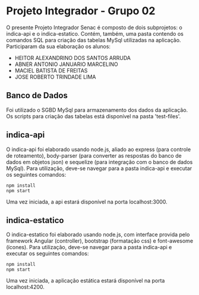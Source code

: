 # Projeto Integrador - Grupo 02

O presente Projeto Integrador Senac é composto de dois subprojetos: o indica-api e o indica-estatico.
Contém, também, uma pasta contendo os comandos SQL para criação das tabelas MySql utilizadas na aplicação.
Participaram da sua elaboração os alunos:
* HEITOR ALEXANDRINO DOS SANTOS ARRUDA
* ABNER ANTONIO JANUARIO MARCELINO
* MACIEL BATISTA DE FREITAS
* JOSE ROBERTO TRINDADE LIMA

## Banco de Dados
Foi utilizado o SGBD MySql para armazenamento dos dados da aplicação. Os scripts para criação das tabelas está disponível na pasta 'test-files'.

## indica-api
O indica-api foi elaborado usando node.js, aliado ao express (para controle de roteamento), body-parser (para converter as respostas do banco de dados em objetos json) e sequelize (para integração com o banco de dados MySql). Para utilização, deve-se navegar para a pasta indica-api e executar os seguintes comandos:
```
npm install
npm start
```
Uma vez iniciada, a api estará disponível na porta localhost:3000.

## indica-estatico
O indica-estatico foi elaborado usando node.js, com interface provida pelo framework Angular (controller), bootstrap (formatação css) e font-awesome (ícones). Para utilização, deve-se navegar para a pasta indica-api e executar os seguintes comandos:
```
npm install
npm start
```
Uma vez iniciada, a aplicação estática estará disponível na porta localhost:4200.
